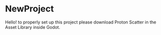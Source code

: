 # NewProject

Hello! to properly set up this project please download Proton Scatter in the Asset Library inside Godot.

